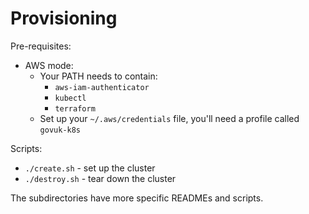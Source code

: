 Provisioning
============

Pre-requisites:

- AWS mode:
  - Your PATH needs to contain:
    - `aws-iam-authenticator`
    - `kubectl`
    - `terraform`
  - Set up your `~/.aws/credentials` file, you'll need a profile called `govuk-k8s`

Scripts:

- `./create.sh` - set up the cluster
- `./destroy.sh` - tear down the cluster

The subdirectories have more specific READMEs and scripts.
